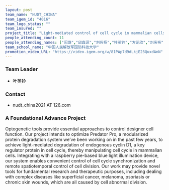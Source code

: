 ```yaml
---
layout: post
team_name: "NUDT_CHINA"
team_igem_id: "4016"
team_logo_status: ""
team_insured: ""
project_title: "Light-mediated control of cell cycle in mammalian cells"
people_attending_count: 11
people_attending_names: ["闵璐","邱鑫源","刘传扬","叶英钤","方芷欣","刘庆祎","胡玉","李芊谊","李泳江","王雨璇","谢聪"]
team_school_name: "中国人民解放军国防科技大学"
promotion_video_URL: "https://video.igem.org/w/81PAp7d9dLkjE23QuxdAnN"
---
```



### Team Leader
* 叶英钤

### Contact
* nudt_china2021 AT 126.com

### A Foundational Advance Project

Optogenetic tools provide essential approaches to control designer cell function. Our project intends to optimize Predator Pro, a modularized protein degradation system we’ve been working on in the past few years, to achieve light-mediated degradation of endogenous cyclin D1, a key regulator protein in cell cycle, thereby manipulating cell cycle in mammalian cells. Integrating with a raspberry pie-based blue light illumination device, our system enables convenient control of cell cycle synchronization and remote spatiotemporal control of cell division. Our work may provide novel tools for fundamental research and therapeutic purposes, including dealing with complex diseases like superficial cancer, melanoma, psoriasis or chronic skin wounds, which are all caused by cell abnormal division.
